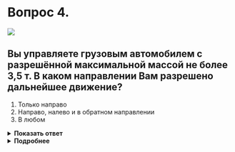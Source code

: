 # Вопрос 4.

![](https://s.drom.ru/i24227/pdd/tickets/2016/1542608424.jpg)

## Вы управляете грузовым автомобилем с разрешённой максимальной массой не более 3,5 т. В каком направлении Вам разрешено дальнейшее движение?

1. Только направо
2. Направо, налево и в обратном направлении
3. В любом

<details>
<summary><b>Показать ответ</b></summary>
Правильный ответ: 3
</details>
<details>
<summary><b>Подробнее</b></summary>
И знак 6.15.2 «Направление движения для грузовых автомобилей», и знак 3.4 «Движение грузовых автомобилей запрещено» распространяют своё действие только на грузовые автомобили с разрешённой максимальной массой более 3,5 т. Ваш автомобиль не относится к такому классу. Можете продолжить движение в любом направлении.
(«Дорожные знаки»)
</details>